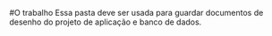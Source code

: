 #O trabalho
Essa pasta deve ser usada para guardar documentos de desenho do projeto de aplicação e banco de dados.  
